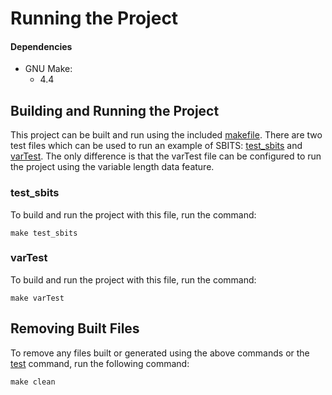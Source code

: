 # Running the Project

#### Dependencies

- GNU Make:
  - 4.4

## Building and Running the Project

This project can be built and run using the included [makefile](../makefile). There are two test files which can be used to run an example of SBITS: [test_sbits](../src/test_sbits.c) and [varTest](../src/varTest.c). The only difference is that the varTest file can be configured to run the project using the variable length data feature.

### test_sbits

 To build and run the project with this file, run the command:

```
make test_sbits
```

### varTest

To build and run the project with this file, run the command:

```
make varTest
```

## Removing Built Files

To remove any files built or generated using the above commands or the [test](/docs/testInfo.md) command, run the following command:

```
make clean
```
